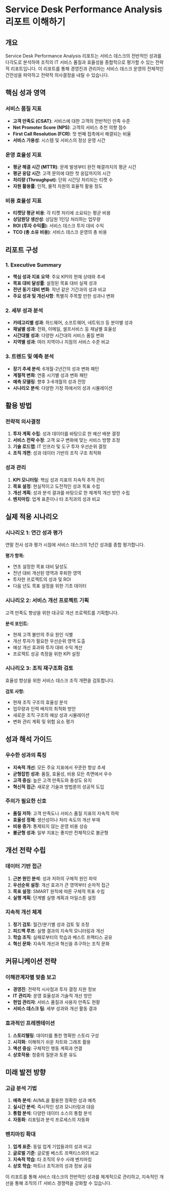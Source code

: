 # Service Desk Performance Analysis 리포트 이해하기

## 개요

Service Desk Performance Analysis 리포트는 서비스 데스크의 전반적인 성과를 다각도로 분석하여 조직의 IT 서비스 품질과 효율성을 종합적으로 평가할 수 있는 전략적 리포트입니다. 이 리포트를 통해 경영진과 관리자는 서비스 데스크 운영의 전체적인 건전성을 파악하고 전략적 의사결정을 내릴 수 있습니다.

## 핵심 성과 영역

### 서비스 품질 지표
- **고객 만족도 (CSAT)**: 서비스에 대한 고객의 전반적인 만족 수준
- **Net Promoter Score (NPS)**: 고객의 서비스 추천 의향 점수
- **First Call Resolution (FCR)**: 첫 번째 접촉에서 해결되는 비율
- **서비스 가용성**: 시스템 및 서비스의 정상 운영 시간

### 운영 효율성 지표
- **평균 해결 시간 (MTTR)**: 문제 발생부터 완전 해결까지의 평균 시간
- **평균 응답 시간**: 고객 문의에 대한 첫 응답까지의 시간
- **처리량 (Throughput)**: 단위 시간당 처리되는 티켓 수
- **자원 활용률**: 인적, 물적 자원의 효율적 활용 정도

### 비용 효율성 지표
- **티켓당 평균 비용**: 각 티켓 처리에 소요되는 평균 비용
- **상담원당 생산성**: 상담원 1인당 처리하는 업무량
- **ROI (투자 수익률)**: 서비스 데스크 투자 대비 수익
- **TCO (총 소유 비용)**: 서비스 데스크 운영의 총 비용

## 리포트 구성

### 1. Executive Summary
- **핵심 성과 지표 요약**: 주요 KPI의 현재 상태와 추세
- **목표 대비 달성률**: 설정된 목표 대비 실제 성과
- **전년 동기 대비 변화**: 작년 같은 기간과의 성과 비교
- **주요 성과 및 개선사항**: 특별히 주목할 만한 성과나 변화

### 2. 세부 성과 분석
- **카테고리별 성과**: 하드웨어, 소프트웨어, 네트워크 등 분야별 성과
- **채널별 성과**: 전화, 이메일, 셀프서비스 등 채널별 효율성
- **시간대별 성과**: 다양한 시간대의 서비스 품질 변화
- **지역별 성과**: 여러 지역이나 지점의 서비스 수준 비교

### 3. 트렌드 및 예측 분석
- **장기 추세 분석**: 6개월-2년간의 성과 변화 패턴
- **계절적 변화**: 연중 시기별 성과 변화 패턴
- **예측 모델링**: 향후 3-6개월의 성과 전망
- **시나리오 분석**: 다양한 가정 하에서의 성과 시뮬레이션

## 활용 방법

### 전략적 의사결정
1. **투자 계획 수립**: 성과 데이터를 바탕으로 한 예산 배분 결정
2. **서비스 전략 수정**: 고객 요구 변화에 맞는 서비스 방향 조정
3. **기술 로드맵**: IT 인프라 및 도구 투자 우선순위 결정
4. **조직 개편**: 성과 데이터 기반의 조직 구조 최적화

### 성과 관리
1. **KPI 모니터링**: 핵심 성과 지표의 지속적 추적 관리
2. **목표 설정**: 현실적이고 도전적인 성과 목표 수립
3. **개선 계획**: 성과 분석 결과를 바탕으로 한 체계적 개선 방안 수립
4. **벤치마킹**: 업계 표준이나 타 조직과의 성과 비교

## 실제 적용 시나리오

### 시나리오 1: 연간 성과 평가
연말 전사 성과 평가 시점에 서비스 데스크의 1년간 성과를 종합 평가합니다.

**평가 항목:**
- 연초 설정한 목표 대비 달성도
- 전년 대비 개선된 영역과 후퇴한 영역
- 투자한 프로젝트의 성과 및 ROI
- 다음 년도 목표 설정을 위한 기초 데이터

### 시나리오 2: 서비스 개선 프로젝트 기획
고객 만족도 향상을 위한 대규모 개선 프로젝트를 기획합니다.

**분석 포인트:**
- 현재 고객 불만의 주요 원인 식별
- 개선 투자가 필요한 우선순위 영역 도출
- 예상 개선 효과와 투자 대비 수익 계산
- 프로젝트 성공 측정을 위한 KPI 설정

### 시나리오 3: 조직 재구조화 검토
효율성 향상을 위한 서비스 데스크 조직 개편을 검토합니다.

**검토 사항:**
- 현재 조직 구조의 효율성 분석
- 업무량과 인력 배치의 최적화 방안
- 새로운 조직 구조의 예상 성과 시뮬레이션
- 변화 관리 계획 및 위험 요소 평가

## 성과 해석 가이드

### 우수한 성과의 특징
- **지속적 개선**: 모든 주요 지표에서 꾸준한 향상 추세
- **균형잡힌 성과**: 품질, 효율성, 비용 모든 측면에서 우수
- **고객 중심**: 높은 고객 만족도와 충성도 유지
- **혁신적 접근**: 새로운 기술과 방법론의 성공적 도입

### 주의가 필요한 신호
- **품질 저하**: 고객 만족도나 서비스 품질 지표의 지속적 하락
- **효율성 정체**: 생산성이나 처리 속도의 개선 부재
- **비용 증가**: 통제되지 않는 운영 비용 상승
- **불균형 성과**: 일부 지표는 좋지만 전체적으로 불균형

## 개선 전략 수립

### 데이터 기반 접근
1. **근본 원인 분석**: 성과 저하의 구체적 원인 파악
2. **우선순위 설정**: 개선 효과가 큰 영역부터 순차적 접근
3. **목표 설정**: SMART 원칙에 따른 구체적 목표 수립
4. **실행 계획**: 단계별 실행 계획과 마일스톤 설정

### 지속적 개선 체계
1. **정기 검토**: 월간/분기별 성과 검토 및 조정
2. **피드백 루프**: 실행 결과의 지속적 모니터링과 개선
3. **학습 조직**: 실패로부터의 학습과 베스트 프랙티스 공유
4. **혁신 문화**: 지속적 개선과 혁신을 추구하는 조직 문화

## 커뮤니케이션 전략

### 이해관계자별 맞춤 보고
- **경영진**: 전략적 시사점과 투자 결정 지원 정보
- **IT 관리자**: 운영 효율성과 기술적 개선 방안
- **현업 관리자**: 서비스 품질과 사용자 만족도 현황
- **서비스 데스크 팀**: 세부 성과와 개선 활동 결과

### 효과적인 프레젠테이션
1. **스토리텔링**: 데이터를 통한 명확한 스토리 구성
2. **시각화**: 이해하기 쉬운 차트와 그래프 활용
3. **액션 중심**: 구체적인 행동 계획과 연결
4. **상호작용**: 청중의 질문과 토론 유도

## 미래 발전 방향

### 고급 분석 기법
1. **예측 분석**: AI/ML을 활용한 정확한 성과 예측
2. **실시간 분석**: 즉시적인 성과 모니터링과 대응
3. **통합 분석**: 다양한 데이터 소스의 통합 분석
4. **자동화**: 리포팅과 분석 프로세스의 자동화

### 벤치마킹 확대
1. **업계 표준**: 동일 업계 기업들과의 성과 비교
2. **글로벌 기준**: 글로벌 베스트 프랙티스와의 비교
3. **지속적 학습**: 타 조직의 우수 사례 벤치마킹
4. **상호 학습**: 파트너 조직과의 성과 정보 공유

이 리포트를 통해 서비스 데스크의 전반적인 성과를 체계적으로 관리하고, 지속적인 개선을 통해 조직의 IT 서비스 경쟁력을 강화할 수 있습니다.